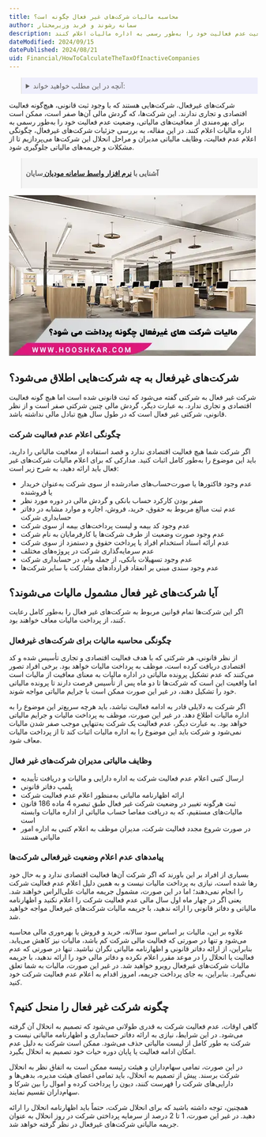 ```yaml
---
title: محاسبه مالیات شرکت‌های غیر فعال چگونه است؟
author: سمانه رشوند و فربد وزیرمختار
description: شرکت‌های غیرفعال، شرکت‌هایی هستند که با وجود ثبت قانونی، هیچ‌گونه فعالیت اقتصادی و تجاری ندارند و گردش مالی آن‌ها صفر است. این شرکت‌ها می‌توانند برای بهره‌مندی از معافیت‌های مالیاتی، وضعیت عدم فعالیت خود را به‌طور رسمی به اداره مالیات اعلام کنند.
dateModified: 2024/09/15
datePublished: 2024/08/21
uid: Financial/HowToCalculateTheTaxOfInactiveCompanies
---
```


<blockquote style="background-color:#eeeefc; padding:0.5rem">

<details>
  <summary>آنچه در این مطلب خواهید خواند:</summary>
  <ul>
    <li>شرکت‌های غیرفعال به چه شرکت‌هایی اطلاق می‌شود؟</li>
    <li>چگونگی اعلام عدم فعالیت شرکت</li>
    <li>آیا شرکت‌های غیر فعال مشمول مالیات می‌شوند؟</li>
    <li>چگونگی محاسبه مالیات برای شرکت‌های غیرفعال</li>
    <li>وظایف مالیاتی مدیران شرکت‌های غیر فعال</li>
    <li>پیامدهای عدم اعلام وضعیت غیرفعالی شرکت‌ها</li>
    <li>چگونه شرکت غیر فعال را منحل کنیم؟</li>
  </ul>
</details>

</blockquote>

شرکت‌های غیرفعال، شرکت‌هایی هستند که با وجود ثبت قانونی، هیچ‌گونه فعالیت اقتصادی و تجاری ندارند. این شرکت‌ها، که گردش مالی آن‌ها صفر است، ممکن است برای بهره‌مندی از معافیت‌های مالیاتی، وضعیت عدم فعالیت خود را به‌طور رسمی به اداره مالیات اعلام کنند. در این مقاله، به بررسی جزئیات شرکت‌های غیرفعال، چگونگی اعلام عدم فعالیت، وظایف مالیاتی مدیران و مراحل انحلال این شرکت‌ها می‌پردازیم تا از مشکلات و جریمه‌های مالیاتی جلوگیری شود.

<blockquote style="background-color:#f5f5f5; padding:0.5rem">
<p><strong>آشنایی با <a href="https://www.hooshkar.com/Software/Sayan/Module/TpTaxGov" target="_blank">نرم افزار واسط سامانه مودیان
</a> سایان</strong></p></blockquote>

![مالیات شرکت های غیرفعال چگونه پرداخت میشود؟](./Images/InactiveCompanies.webp)

## شرکت‌های غیرفعال به چه شرکت‌هایی اطلاق می‌شود؟

شرکت غیر فعال به شرکتی گفته می‌شود که ثبت قانونی شده است اما هیچ گونه فعالیت اقتصادی و تجاری ندارد. به عبارت دیگر، گردش مالی چنین شرکتی صفر است و از نظر قانونی، شرکتی غیر فعال است که در طول سال هیچ تبادل مالی نداشته باشد.

### چگونگی اعلام عدم فعالیت شرکت

اگر شرکت شما هیچ فعالیت اقتصادی ندارد و قصد استفاده از معافیت مالیاتی را دارید، باید این موضوع را به‌طور کامل اثبات کنید. مدارکی که برای اعلام مالیات شرکت‌های غیر فعال باید ارائه دهید، به شرح زیر است: 

- عدم وجود فاکتورها یا صورت‌حساب‌های صادرشده از سوی شرکت به‌عنوان خریدار یا فروشنده
- صفر بودن کارکرد حساب بانکی و گردش مالی در دوره مورد نظر
- عدم ثبت مبالغ مربوط به حقوق، خرید، فروش، اجاره و موارد مشابه در دفاتر حسابداری شرکت
- عدم وجود کد بیمه و لیست پرداخت‌های بیمه از سوی شرکت
- عدم وجود صورت وضعیت از طرف شرکت‌ها یا کارفرمایان به نام شرکت
- عدم ارائه اسناد استخدام افراد یا پرداخت حقوق و دستمزد از سوی شرکت
- عدم سرمایه‌گذاری شرکت در پروژه‌های مختلف
- عدم وجود تسهیلات بانکی، از جمله وام، در حسابداری شرکت
- عدم وجود سندی مبنی بر انعقاد قراردادهای مشارکت با سایر شرکت‌ها

## آیا شرکت‌های غیر فعال مشمول مالیات می‌شوند؟

اگر این شرکت‌ها تمام قوانین مربوط به شرکت‌های غیر فعال را به‌طور کامل رعایت کنند، از پرداخت مالیات معاف خواهند بود.

### چگونگی محاسبه مالیات برای شرکت‌های غیرفعال

از نظر قانونی، هر شرکتی که با هدف فعالیت اقتصادی و تجاری تأسیس شده و کد اقتصادی دریافت کرده است، موظف به پرداخت مالیات خواهد بود. برخی افراد تصور می‌کنند که عدم تشکیل پرونده مالیاتی در اداره مالیات به معنای معافیت از مالیات است اما واقعیت این است که شرکت‌ها تا دو ماه پس از تأسیس فرصت دارند تا پرونده مالیاتی خود را تشکیل دهند، در غیر این صورت ممکن است با جرایم مالیاتی مواجه شوند. 

اگر شرکت به دلایلی قادر به ادامه فعالیت نباشد، باید هرچه سریع‌تر این موضوع را به اداره مالیات اطلاع دهد. در غیر این صورت، موظف به پرداخت مالیات و جرایم مالیاتی خواهد بود. به عبارت دیگر، عدم فعالیت یک شرکت به‌تنهایی موجب صفر شدن مالیات نمی‌شود و شرکت باید این موضوع را به اداره مالیات اثبات کند تا از پرداخت مالیات معاف شود.

### وظایف مالیاتی مدیران شرکت‌های غیر فعال

- ارسال کتبی اعلام عدم فعالیت شرکت به اداره دارایی و مالیات و دریافت تأییدیه
- پلمپ دفاتر قانونی
- ارائه اظهارنامه مالیاتی به‌منظور اعلام عدم فعالیت شرکت
- ثبت هرگونه تغییر در وضعیت شرکت غیر فعال طبق تبصره 4 ماده 186 قانون مالیات‌های مستقیم، که به دریافت مفاصا حساب مالیاتی از اداره مالیات وابسته است
- در صورت شروع مجدد فعالیت شرکت، مدیران موظف به اعلام کتبی به اداره امور مالیاتی هستند

### پیامدهای عدم اعلام وضعیت غیرفعالی شرکت‌ها

بسیاری از افراد بر این باورند که اگر شرکت آن‌ها فعالیت اقتصادی ندارد و به حال خود رها شده است، نیازی به پرداخت مالیات نیست و به همین دلیل اعلام عدم فعالیت شرکت را انجام نمی‌دهند؛ اما در این صورت، مشمول جریمه مالیات علی‌الراس خواهند شد. یعنی اگر در چهار ماه اول سال مالی عدم فعالیت شرکت را اعلام نکنید و اظهارنامه مالیاتی و دفاتر قانونی را ارائه ندهید، با جریمه مالیات شرکت‌های غیرفعال مواجه خواهید شد.

علاوه بر این، مالیات بر اساس سود سالانه، خرید و فروش یا بهره‌وری مالی محاسبه می‌شود و تنها در صورتی که فعالیت مالی شرکت کم باشد، مالیات نیز کاهش می‌یابد. بنابراین، از ارائه دفاتر قانونی و اظهارنامه مالیاتی نگران نباشید. تنها در صورتی که عدم فعالیت یا انحلال را در موعد مقرر اعلام نکرده و دفاتر مالی خود را ارائه ندهید، با جریمه مالیات شرکت‌های غیرفعال روبرو خواهید شد. در غیر این صورت، مالیات به شما تعلق نمی‌گیرد. بنابراین، به جای پرداخت جریمه، امروز اقدام به اعلام عدم فعالیت شرکت خود کنید.

## چگونه شرکت غیر فعال را منحل کنیم؟
گاهی اوقات، عدم فعالیت شرکت به قدری طولانی می‌شود که تصمیم به انحلال آن گرفته می‌شود. در این شرایط، نیازی به ارائه دفاتر حسابداری و اظهارنامه مالیاتی نیست و شرکت به طور کامل از لیست مالیاتی حذف می‌شود. ممکن است شرکت به دلیل عدم امکان ادامه فعالیت یا پایان دوره حیات خود تصمیم به انحلال بگیرد. 

در این صورت، تمامی سهام‌داران و هیئت رئیسه ممکن است به اتفاق نظر به انحلال شرکت برسند. پیش از تصمیم به انحلال، باید تمامی اعضای هیئت مدیره، بدهی‌ها و دارایی‌های شرکت را فهرست کنند، دیون را پرداخت کرده و اموال را بین شرکا و سهام‌داران تقسیم نمایند. 

همچنین، توجه داشته باشید که برای انحلال شرکت، حتماً باید اظهارنامه انحلال را ارائه دهید. در غیر این صورت، 1 تا 2 درصد از سرمایه پرداختی شرکت در روز انحلال به عنوان جریمه مالیاتی شرکت‌های غیرفعال در نظر گرفته خواهد شد.
